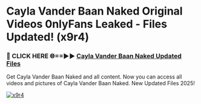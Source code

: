 # Cayla Vander Baan Naked Original Videos 0nlyFans Leaked - Files Updated! (x9r4)

<h3>🔴 CLICK HERE 🌐==►► <a href="https://tinyurl.com/yckcrads" rel="nofollow">Cayla Vander Baan Naked Updated Files</a></h3>

Get Cayla Vander Baan Naked and all content. Now you can access all videos and pictures of Cayla Vander Baan Naked. New Updated Files 2025!

[![x9r4](https://i.imgur.com/hpKpOFt.gif)](https://tinyurl.com/yckcrads)
